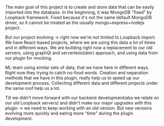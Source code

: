 The main goal of this project is to create and store data that can be easily imported into the database.
In the beginning, it was MongoDB "fixed" by Loopback framework. Fixed because it's not the same default MongoDB driver, so it cannot be treated as the usually mongo+express+nodejs project.

But our project evolving -> right now we're not limited to Loopback import. We have
React-based projects, where we are using this data a lot of times and in different ways. We are building right now a replacement to our old servers, using graphQl and serverless(later) approach, and using data from our plugin for mocking.

ML team using similar sets of data, that we have here in different ways. Right now they trying to catch no-food words. 
Creation and separation methods that we have in this plugin, really help us to speed up our development process. Collecting different data and different projects under the same roof help us a lot.

Till we didn't move forward with our backend development(aka we relate on our old Loopback servers) and didn't make our major upgrades with this plugin -> we need to keep working with an old version. But new versions evolving more quickly and eating more "time" during the plugin development.
